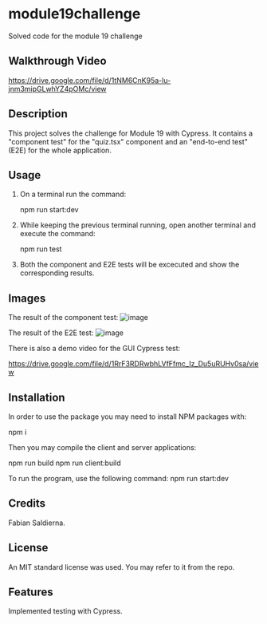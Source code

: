 # module19challenge
Solved code for the module 19 challenge

## Walkthrough Video
https://drive.google.com/file/d/1tNM6CnK95a-lu-jnm3mipGLwhYZ4pOMc/view

## Description
This project solves the challenge for Module 19 with Cypress. It contains a "component test"  for the "quiz.tsx" component and an "end-to-end test" (E2E) for the whole application.

## Usage
1. On a terminal run the command:
   
     npm run start:dev

2. While keeping the previous terminal running, open another terminal and execute the command:

    npm run test
   
4. Both the component and E2E tests will be excecuted and show the corresponding results. 

## Images
The result of the component test:
  ![image](https://github.com/user-attachments/assets/d5740962-eb80-4313-b96b-2d984edf5a31)


The result of the E2E test:
  ![image](https://github.com/user-attachments/assets/59c6909c-3f48-4760-95c4-3c04c6177854)


There is also a demo video for the GUI Cypress test:

  https://drive.google.com/file/d/1RrF3RDRwbhLVfFfmc_Iz_Du5uRUHv0sa/view

## Installation
In order to use the package you may need to install NPM packages with:

  npm i

Then you may compile the client and server applications:

  npm run build
  npm run client:build

To run the program, use the following command:
  npm run start:dev

## Credits
Fabian Saldierna.

## License
An MIT standard license was used. You may refer to it from the repo.

## Features
Implemented testing with Cypress.
